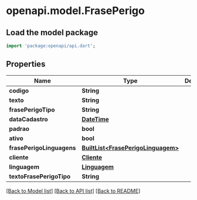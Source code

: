 # openapi.model.FrasePerigo

## Load the model package
```dart
import 'package:openapi/api.dart';
```

## Properties
Name | Type | Description | Notes
------------ | ------------- | ------------- | -------------
**codigo** | **String** |  | [optional] 
**texto** | **String** |  | [optional] 
**frasePerigoTipo** | **String** |  | [optional] 
**dataCadastro** | [**DateTime**](DateTime.md) |  | [optional] 
**padrao** | **bool** |  | [optional] 
**ativo** | **bool** |  | [optional] 
**frasePerigoLinguagens** | [**BuiltList&lt;FrasePerigoLinguagem&gt;**](FrasePerigoLinguagem.md) |  | [optional] 
**cliente** | [**Cliente**](Cliente.md) |  | [optional] 
**linguagem** | [**Linguagem**](Linguagem.md) |  | [optional] 
**textoFrasePerigoTipo** | **String** |  | [optional] 

[[Back to Model list]](../README.md#documentation-for-models) [[Back to API list]](../README.md#documentation-for-api-endpoints) [[Back to README]](../README.md)



